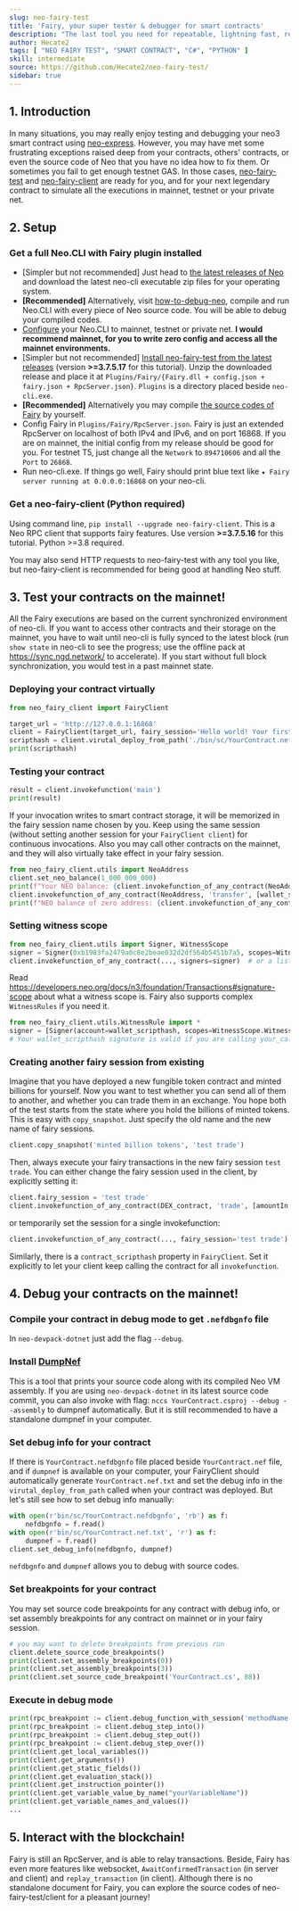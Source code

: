 ```yaml
---
slug: neo-fairy-test
title: 'Fairy, your super tester & debugger for smart contracts'
description: "The last tool you need for repeatable, lightning fast, remote, fully automatic smart contract testing & debugging, in all networks & all programming languages!"
author: Hecate2
tags: [ "NEO FAIRY TEST", "SMART CONTRACT", "C#", "PYTHON" ]
skill: intermediate
source: https://github.com/Hecate2/neo-fairy-test/
sidebar: true
---
```



## 1. Introduction

In many situations, you may really enjoy testing and debugging your neo3 smart contract using [neo-express](https://github.com/neo-project/neo-express). However, you may have met some frustrating exceptions raised deep from your contracts, others' contracts, or even the source code of Neo that you have no idea how to fix them. Or sometimes you fail to get enough testnet GAS. In those cases, [neo-fairy-test](https://github.com/Hecate2/neo-fairy-test) and [neo-fairy-client](https://github.com/Hecate2/neo-fairy-client) are ready for you, and for your next legendary contract to simulate all the executions in mainnet, testnet or your private net. 

## 2. Setup 

### Get a full Neo.CLI with Fairy plugin installed

- [Simpler but not recommended] Just head to [the latest releases of Neo](https://github.com/neo-project/neo/releases) and download the latest neo-cli executable zip files for your operating system.
- **[Recommended]** Alternatively, visit [how-to-debug-neo](https://github.com/Hecate2/how-to-debug-neo/), compile and run Neo.CLI with every piece of Neo source code. You will be able to debug your compiled codes.
- [Configure](https://developers.neo.org/docs/n3/node/cli/config#connecting-the-node-to-network) your Neo.CLI to mainnet, testnet or private net. **I would recommend mainnet, for you to write zero config and access all the mainnet environments.**
- [Simpler but not recommended] [Install neo-fairy-test from the latest releases](https://github.com/Hecate2/neo-fairy-test/releases) (version **>=3.7.5.17** for this tutorial). Unzip the downloaded release and place it at `Plugins/Fairy/{Fairy.dll + config.json + fairy.json + RpcServer.json}`. `Plugins` is a directory placed beside `neo-cli.exe`.
- **[Recommended]** Alternatively you may compile [the source codes of Fairy](https://github.com/Hecate2/neo-fairy-test) by yourself. 
- Config Fairy in `Plugins/Fairy/RpcServer.json`. Fairy is just an extended RpcServer on localhost of both IPv4 and IPv6, and on port 16868. If you are on mainnet, the initial config from my release should be good for you. For testnet T5, just change all the `Network` to `894710606` and all the `Port` to `26868`.
- Run neo-cli.exe. If things go well, Fairy should print blue text like `★ Fairy server running at 0.0.0.0:16868` on your neo-cli.

### Get a neo-fairy-client (Python required)

Using command line, `pip install --upgrade neo-fairy-client`. This is a Neo RPC client that supports fairy features. Use version **>=3.7.5.16** for this tutorial. Python >=3.8 required.

You may also send HTTP requests to neo-fairy-test with any tool you like, but neo-fairy-client is recommended for being good at handling Neo stuff. 

## 3. Test your contracts on the mainnet!

All the Fairy executions are based on the current synchronized environment of neo-cli. If you want to access other contracts and their storage on the mainnet, you have to wait until neo-cli is fully synced to the latest block (run `show state` in neo-cli to see the progress; use the offline pack at https://sync.ngd.network/ to accelerate). If you start without full block synchronization, you would test in a past mainnet state.

### Deploying your contract virtually

```python
from neo_fairy_client import FairyClient

target_url = 'http://127.0.0.1:16868'
client = FairyClient(target_url, fairy_session='Hello world! Your first contact with Fairy')
scripthash = client.virutal_deploy_from_path('./bin/sc/YourContract.nef')
print(scripthash)
```

### Testing your contract

```python
result = client.invokefunction('main')
print(result)
```

If your invocation writes to smart contract storage, it will be memorized in the fairy session name chosen by you. Keep using the same session (without setting another session for your `FairyClient client`) for continuous invocations. Also you may call other contracts on the mainnet, and they will also virtually take effect in your fairy session.

```python
from neo_fairy_client.utils import NeoAddress
client.set_neo_balance(1_000_000_000)
print(f"Your NEO balance: {client.invokefunction_of_any_contract(NeoAddress, 'balanceOf', [wallet_scripthash])}")
client.invokefunction_of_any_contract(NeoAddress, 'transfer', [wallet_scripthash, Hash160Str.zero(), 1_000_000_000, None])
print(f"NEO balance of zero address: {client.invokefunction_of_any_contract(NeoAddress, 'balanceOf', [Hash160Str.zero()])}")
```

### Setting witness scope

```python
from neo_fairy_client.utils import Signer, WitnessScope
signer = Signer(0xb1983fa2479a0c8e2beae032d2df564b5451b7a5, scopes=WitnessScope.Global)
client.invokefunction_of_any_contract(..., signers=signer)  # or a list of signers
```

Read https://developers.neo.org/docs/n3/foundation/Transactions#signature-scope about what a witness scope is. Fairy also supports complex `WitnessRules` if you need it.

```python
from neo_fairy_client.utils.WitnessRule import *
signer = [Signer(account=wallet_scripthash, scopes=WitnessScope.WitnessRules, rules=Allow(Or(And(CalledByEntry(), ScriptHash(your_called_contract)), And(CalledByContract(your_called_contract), ScriptHash(underlying_contract)))))]
# Your wallet_scripthash signature is valid if you are calling your_called_contract from entry, or your_called_contract is calling underlying_contract
```

### Creating another fairy session from existing

Imagine that you have deployed a new fungible token contract and minted billions for yourself. Now you want to test whether you can send all of them to another, and whether you can trade them in an exchange. You hope both of the test starts from the state where you hold the billions of minted tokens. This is easy with `copy_snapshot`. Just specify the old name and the new name of fairy sessions. 

```python
client.copy_snapshot('minted billion tokens', 'test trade')
```

Then, always execute your fairy transactions in the new fairy session `test trade`. You can either change the fairy session used in the client, by explicitly setting it:

```python
client.fairy_session = 'test trade'
client.invokefunction_of_any_contract(DEX_contract, 'trade', [amountIn, amountOut, ...])
```

or temporarily set the session for a single invokefunction:

```python
client.invokefunction_of_any_contract(..., fairy_session='test trade')
```

Similarly, there is a `contract_scripthash` property in `FairyClient`. Set it explicitly to let your client keep calling the contract for all `invokefunction`.

## 4. Debug your contracts on the mainnet!

### Compile your contract in debug mode to get `.nefdbgnfo` file

In `neo-devpack-dotnet` just add the flag `--debug`.

### Install [DumpNef](https://github.com/Hecate2/DumpNef)

This is a tool that prints your source code along with its compiled Neo VM assembly. If you are using `neo-devpack-dotnet` in its latest source code commit, you can also invoke with flag: `nccs YourContract.csproj --debug --assembly` to dumpnef automatically. But it is still recommended to have a standalone dumpnef in your computer.

### Set debug info for your contract

If there is `YourContract.nefdbgnfo` file placed beside `YourContract.nef` file, and if `dumpnef` is available on your computer, your FairyClient should automatically generate `YourContract.nef.txt` and set the debug info in the `virutal_deploy_from_path` called when your contract was deployed. But let's still see how to set debug info manually:

```python
with open(r'bin/sc/YourContract.nefdbgnfo', 'rb') as f:
    nefdbgnfo = f.read()
with open(r'bin/sc/YourContract.nef.txt', 'r') as f:
    dumpnef = f.read()
client.set_debug_info(nefdbgnfo, dumpnef)
```

`nefdbgnfo` and `dumpnef` allows you to debug with source codes.

### Set breakpoints for your contract

You may set source code breakpoints for any contract with debug info, or set assembly breakpoints for any contract on mainnet or in your fairy session.

```python
# you may want to delete breakpoints from previous run
client.delete_source_code_breakpoints()
print(client.set_assembly_breakpoints(0))
print(client.set_assembly_breakpoints(3))
print(client.set_source_code_breakpoint('YourContract.cs', 88))
```

### Execute in debug mode

```python
print(rpc_breakpoint := client.debug_function_with_session('methodName', [args, ...]))
print(rpc_breakpoint := client.debug_step_into())
print(rpc_breakpoint := client.debug_step_out())
print(rpc_breakpoint := client.debug_step_over())
print(client.get_local_variables())
print(client.get_arguments())
print(client.get_static_fields())
print(client.get_evaluation_stack())
print(client.get_instruction_pointer())
print(client.get_variable_value_by_name("yourVariableName"))
print(client.get_variable_names_and_values())
...
```

## 5. Interact with the blockchain!

Fairy is still an RpcServer, and is able to relay transactions. Beside, Fairy has even more features like websocket, `AwaitConfirmedTransaction` (in server and client) and `replay_transaction` (in client). Although there is no standalone document for Fairy, you can explore the source codes of neo-fairy-test/client for a pleasant journey!

